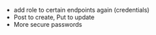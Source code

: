 - add role to certain endpoints again (credentials)
- Post to create, Put to update
- More secure passwords